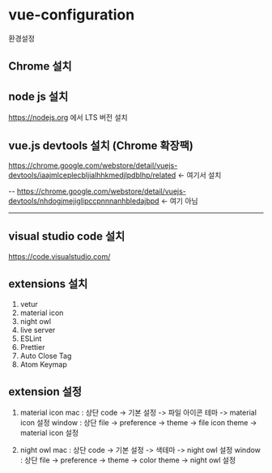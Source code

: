 # vue-configuration

환경설정

## Chrome 설치


## node js 설치
https://nodejs.org 에서 LTS 버전 설치


## vue.js devtools 설치 (Chrome 확장팩)
  
https://chrome.google.com/webstore/detail/vuejs-devtools/iaajmlceplecbljialhhkmedjlpdblhp/related  <- 여기서 설치


-- https://chrome.google.com/webstore/detail/vuejs-devtools/nhdogjmejiglipccpnnnanhbledajbpd <- 여기 아님


---



## visual studio code 설치
https://code.visualstudio.com/

## extensions 설치
   1. vetur
   2. material icon
   3. night owl
   4. live server
   5. ESLint
   6. Prettier
   7. Auto Close Tag
   8. Atom Keymap

## extension 설정
  1. material icon
     mac :
       상단 code -> 기본 설정 -> 파일 아이콘 테마 -> material icon 설정
     window :
       상단 file -> preference -> theme -> file icon theme -> material icon 설정

  2. night owl
     mac :
       상단 code -> 기본 설정 -> 색테마 -> night owl 설정
     window :
       상단 file -> preference -> theme -> color theme -> night owl 설정
